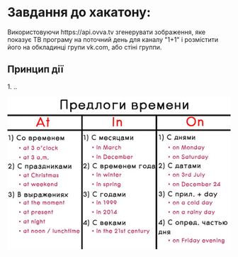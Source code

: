 <h1>Завдання до хакатону:</h1>
Використовуючи https://api.ovva.tv згенерувати зображення, яке показує ТВ програму на поточний день для каналу "1+1" і розмістити його на обкладинці групи vk.com, або стіні группи.

<h2>Принцип дії</h2>
1. ..

![Result](img/photo.jpg)
